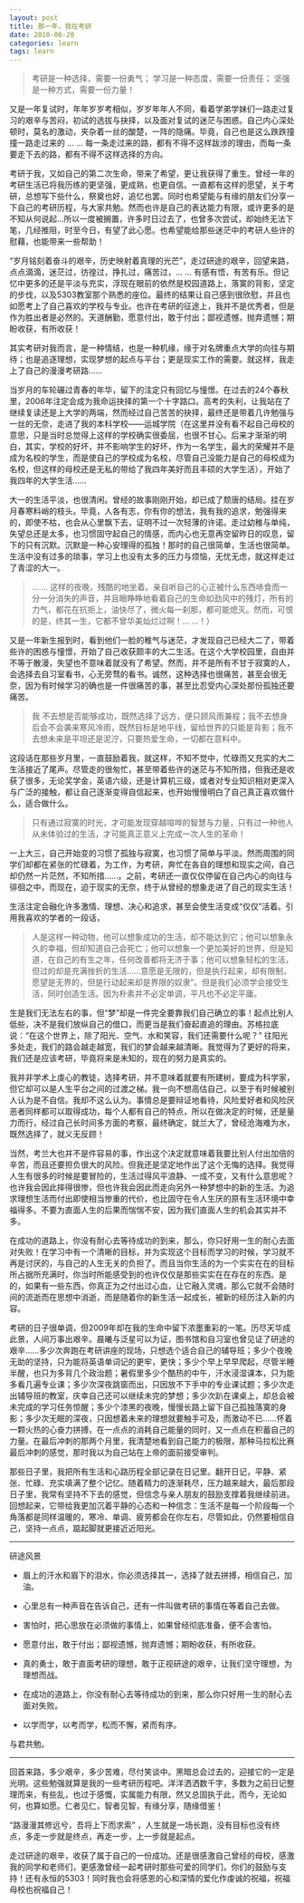 ```yaml
---
layout: post
title: 那一年，我在考研
date: 2010-06-20
categories: learn
tags: learn
---
```



> 考研是一种选择，需要一份勇气；
学习是一种态度，需要一份责任；
坚强是一种方式，需要一份力量！


又是一年复试时，年年岁岁考相似，岁岁年年人不同，看着学弟学妹们一路走过复习的艰辛与苦闷，初试的选拔与抉择，以及面对复试的迷茫与困惑。自己内心深处顿时，莫名的激动，夹杂着一丝的酸楚，一阵的隐痛。毕竟，自己也是这么跌跌撞撞一路走过来的 … … 每一条走过来的路，都有不得不这样跋涉的理由，而每一条要走下去的路，都有不得不这样选择的方向。

考研于我，又如自己的第二次生命，带来了希望，更让我获得了重生。曾经一年的考研生活已将我历练的更坚强，更成熟，也更自信。一直都有这样的愿望，关于考研，总想写下些什么，祭奠也好，追忆也罢。同时也希望能与有缘的朋友们分享一下自己的考研历程，与大家共勉。然而也许是自己的表达能力有限，或许更多的是不知从何说起…所以一度被搁置，许多时日过去了，也曾多次尝试，却始终无法下笔，几经推阻，时至今日，有望了此心愿。也希望能给那些迷茫中的考研人些许的慰藉，也能带来一些帮助！ 
 

 
“岁月铭刻着奋斗的艰辛，历史映射着真理的光芒”，走过研途的艰辛，回望来路，点点滴滴，迷茫过，彷徨过，挣扎过，痛苦过，… … 有感有悟，有苦有乐。但记忆中更多的还是平淡与充实，浮现在眼前的依然是校园道路上，落寞的背影，坚定的步伐，以及5303教室那个熟悉的座位。最终的结果让自己感到很欣慰，并且也如愿考上了自己喜欢的学校与专业。也许在考研的征途上，我并不是优秀者，但是作为胜出者是必然的。天道酬勤，愿意付出，敢于付出；鄙视遗憾，抛弃遗憾；期盼收获，有所收获！

其实考研对我而言，是一种情结，也是一种机缘，缘于对名牌重点大学的向往与期待；也是追逐理想，实现梦想的起点与平台；更是现实工作的需要。就这样，我走上了自己的漫漫考研路……

当岁月的车轮碾过青春的年华，留下的注定只有回忆与憧憬。在过去的24个春秋里，2006年注定会成为我命运抉择的第一个十字路口。高考的失利，让我站在了继续复读还是上大学的两端，然而经过自己苦苦的抉择，最终还是带着几许勉强与一丝的无奈，走进了我的本科学校——运城学院（在这里并没有看不起自己母校的意思，只是当时总觉得上这样的学校确实很委屈，也很不甘心。后来才渐渐的明白，其实，学校的好坏，并不影响学生的好坏，作为一名学生，最大的荣耀并不是成为名校的学生，而是使自己的学校成为名校，尽管自己没能力是自己的母校成为名校，但这样的母校还是无私的带给了我四年美好而且丰硕的大学生活），开始了我四年的大学生活……

大一的生活平淡，也很清闲。曾经的故事刚刚开始，却已成了颓唐的结局。挂在岁月春寒料峭的枝头。毕竟，人各有志，你有你的想法，我有我的追求，勉强得来的，即使不枯，也会从心里飘下去，证明不过一次轻薄的许诺。走过幼稚与单纯，失望总还是太多，也习惯固守起自己的情感，而内心也无意再空留昨日的叹息，留下的只有沉默。沉默是一种心安理得的孤独！那时的自己很简单，生活也很简单。生活中没有过多的琐事，学习上也没有太多的压力与烦恼，无忧无虑，就这样走过了青涩的大一。
 
> … … 这样的夜晚，残酷的地坐着。亲自听自己的心正被什么东西哧食而一分一分消失的声音，并且眼睁睁地看着自己的生命如劲风中的残灯，所有的力气，都花在抗拒上，油快尽了，微火每一刹那，都可能熄灭。然而，可恨的是，终其一生，它都不曾华美灿烂过啊！… …！）
 
又是一年新生报到时，看到他们一脸的稚气与迷茫，才发现自己已经大二了，带着些许的困惑与憧憬，开始了自己收获颇丰的大二生活。在这个大学校园里，自由并不等于散漫，失望也不意味着就没有了希望。然而，并不是所有不甘于寂寞的人，会选择去自习室看书，心无旁骛的看书。诚然，这种选择也很痛苦，甚至会很无奈，因为有时候学习的确也是一件很痛苦的事，甚至比忍受内心深处那份孤独还要痛苦。

> 我 不去想是否能够成功，既然选择了远方，便只顾风雨兼程；我不去想身后会不会袭来寒风冷雨，既然目标是地平线，留给世界的只能是背影；我不去想未来是平坦还是泥泞，只要热爱生命，一切都在意料中。

这段话在那些岁月里，一直鼓励着我，就这样，不知不觉中，忙碌而又充实的大二生活接近了尾声。尽管走的很匆忙，甚至带着些许的迷茫与不知所措，但我还是收获了很多，无论奖学金，英语六级，还是计算机三级，或者对专业知识相对更深入与广泛的接触，都让自己逐渐变得自信起来，也开始慢慢明白了自己真正喜欢做什么，适合做什么。
 
> 只有通过寂寞的时光，才可能发现穿越喧哗的智慧与力量，只有过一种他人从未体验过的生活，才可能真正意义上完成一次人生的革命！
 
一上大三，自己开始变的习惯了孤独与寂寞，也习惯了简单与平淡。然而周围的同学们却都在紧张的忙碌着，为工作，为考研，奔忙在各自的理想和现实之间，自己却仍然一片茫然，不知所措……。之前，考研还一直仅仅停留在自己内心的向往与徘徊之中，而现在，迫于现实的无奈，终于从曾经的想象走进了自己的现实生活！

生活注定会融化许多激情、理想、决心和追求，甚至会使生活变成“仅仅”活着。引用我喜欢的学者的一段话，
> 人是这样一种动物，他可以想象成功的生活，却不能达到它；他可以想象永久的幸福，但却知道自己会死亡；他可以想象一个更加美好的世界，但是知道，在自己的有生之年，任何改善都将无济于事；他可以想象轻松的生活，但过的却是充满挫折的生活……意愿是无限的，但是执行起来，却有限制，愿望是无界的，但是行动起来却是界限的奴隶”。但是我们必须学会接受生活，同时创造生活。因为朴素并不必定单调，平凡也不必定平庸。

生是我们无法左右的事，但“梦”却是一件完全要靠我们自己确立的事！起点比别人低些，决不是我们放纵自己的借口，而更当是我们奋起直追的理由。苏格拉底说：“在这个世界上，除了阳光、空气、水和笑容，我们还需要什么呢？” 往阳光多处走，我们的路会越走越宽，我们的梦会越来越清晰。我觉得为了更好的将来，我们还是应该考研，毕竟将来是未知的，现在的努力是真实的。

我并非学术上虔心的教徒，选择考研，并不意味着就要有所建树，要成为科学家，但它却可以是人生平台之间的过渡之梯。我一向不想高估自己，以至于有时候被别人认为是不自信。我却不这么认为。事情总是要辩证地看待，风险爱好者和风险厌恶者同样都可以取得成功，每个人都有自己的特点，所以在做决定的时候，还是量力而行，经过自己长时间多方面的考察，最终确定，就兰大了，曾经沧海难为水，既然选择了，就义无反顾！

当然，考兰大也并不是件容易的事，作出这个决定就意味着我要比别人付出加倍的辛苦，而且还要担负很大的风险。但我还是坚定地作出了这个无悔的选择。我觉得人生有很多的时候是要冒险的，生活过得风平浪静、一成不变，又有什么意思呢？也许我会因此摔得很惨，但也许我会因此而走向另外一种梦想中的新的生活。为追求理想生活而付出即使相当惨重的代价，也比固守在令人生厌的原有生活环境中幸福得多。不要为直面人生的后果而惴惴不安，因为我们直面人生的机会其实并不多。 

在成功的道路上，你没有耐心去等待成功的到来，那么，你只好用一生的耐心去面对失败！在学习中有一个清晰的目标，并为实现这个目标而学习的时候，学习就不再是讨厌的，与自己的人生无关的负担了。而且当你生活的为一个实实在在的目标所占据所充满时，你当时所能感受到的也许仅仅是那些实实在在存在的东西。是的，如果有一些东西，你真正为之付出过心血，让它融入灵魂，那么它就不会随时间的流逝而在思想中消逝，而是随着你的新生活一起成长，被新的经历注入新的内容。
 
考研的日子很单调，但2009年却在我的生命中留下浓墨重彩的一笔。历尽天华成此景，人间万事出艰辛。晨曦与泛星可以为证，图书馆和自习室也曾见证了研途的艰辛……多少次奔跑在考研讲座的现场，只想选个适合自己的辅导班；多少个夜晚无助的坚持，只为能将英语单词记的更牢，更快；多少个早上早早爬起，尽管半睡半醒，也只为多背几个政治题；暑假里多少个酷热的中午，汗水浸湿课本，只为能多看几遍专业课；多少次深夜跳窗而出，只因放不下手中的专业课试题；多少次走出辅导班的教室，庆幸自己还可以继续未完的梦想；多少次趴在课桌上，却总会被未完成的学习任务惊醒；多少个漆黑的夜晚，慢慢长路上留下自己孤独落寞的身影；多少次无眠的深夜，只因想着未来的理想就要触手可及，而激动不已……怀着一颗火热的心奋力拼搏，在一点点的消耗自己能量的同时，又一点点在积蓄自己的力量。在最后冲刺的那两个月里，我清楚地看到自己能力的极限，那种马拉松比赛最后冲刺的感觉，那时我以为自己站在上帝的面前接受审判。

那些日子里，我把所有生活和心路历程全部记录在日记里。翻开日记，平静、紧张、忙碌、充实填满了整个记忆。随着精力的逐渐耗尽，压力越来越大，最后那段日子里，我常有坚持不下去的感觉，但信念与亲人朋友的鼓励支撑着我继续前进。回想起来，它带给我更加沉着平静的心态和一种信念：生活不是每一个阶段每一个角落都是同样温暖的，寒冷、单调、疲劳都会在你左右，尽管如此，仍然要相信自己，坚持一点点，踮起脚就更接近近阳光。
 
----------

研途风景

- 眉上的汗水和眉下的泪水，你必须选择其一，选择了就去拼搏，相信自己，加油。

- 心里总有一种声音在告诉自己，还有一件叫做考研的事情在等着自己去做。

- 害怕时，把心思放在必须做的事情上，如果曾经彻底准备，便不会害怕。

- 愿意付出，敢于付出；鄙视遗憾，抛弃遗憾；期盼收获，有所收获。

- 真的勇士，敢于直面考研的理想，敢于正视研途的艰辛，让我们坚守理想，为理想而战。

- 在成功的道路上，你没有耐心去等待成功的到来，那么你只好用一生的耐心去面对失败。

- 以学而学，以考而学，松而不懈，紧而有序。

与君共勉。
 

----------

回首来路，多少艰辛，多少苦难，尽付笑谈中。黑暗总会过去的，迎接它的一定是光明。这些勉强就算是我的一些考研历程吧。洋洋洒洒数千字，多数为之前日记整理而来，有些乱，也过于感慨，实属能力有限，然又总固执于此，而今，无论如何，也算如愿。仁者见仁，智者见智，有缘分享，随缘借鉴！ 
 
 “路漫漫其修远兮，吾将上下而求索” ，人生就是一场长跑，没有目标也没有终点，多走一步就是终点，再走一步，上一步就是起点。

走过研途的艰辛，收获了属于自己的一份成功。还是很感激自己曾经的母校，感激我的同学和老师们，更感激曾经一起考研时那些可爱的同学们，你们的鼓励与支持！还有永恒的5303！同时我也会将感恩的心和深情的爱化作虔诚的祝福，祝福母校也祝福自己！

